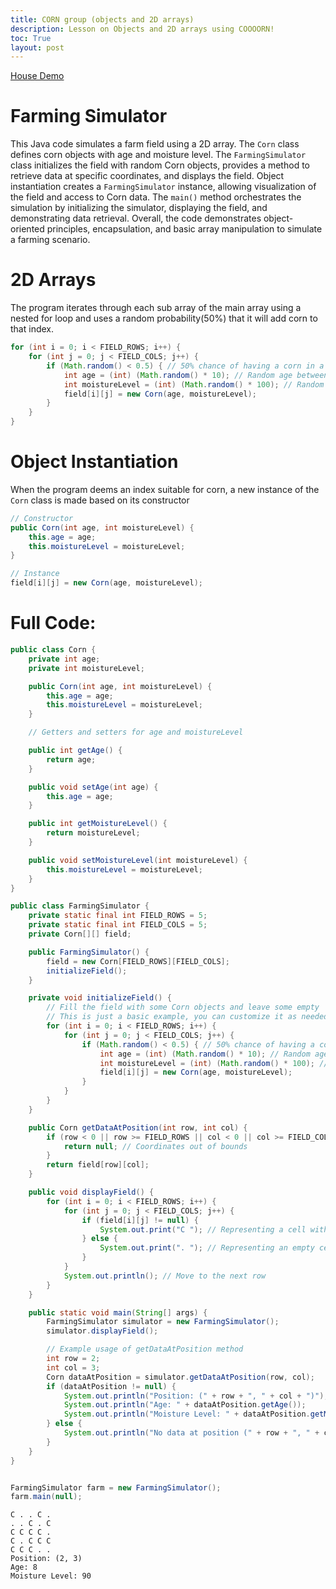 ```yaml
---
title: CORN group (objects and 2D arrays)
description: Lesson on Objects and 2D arrays using COOOORN!
toc: True
layout: post
---
```



[House Demo](https://john-scc.github.io/jcc_frontend/2024/03/13/house-demo.html)

# Farming Simulator

This Java code simulates a farm field using a 2D array. The `Corn` class defines corn objects with age and moisture level. The `FarmingSimulator` class initializes the field with random Corn objects, provides a method to retrieve data at specific coordinates, and displays the field. Object instantiation creates a `FarmingSimulator` instance, allowing visualization of the field and access to Corn data. The `main()` method orchestrates the simulation by initializing the simulator, displaying the field, and demonstrating data retrieval. Overall, the code demonstrates object-oriented principles, encapsulation, and basic array manipulation to simulate a farming scenario.

# 2D Arrays

The program iterates through each sub array of the main array using a nested for loop and uses a random probability(50%) that it will add corn to that index.

```Java
for (int i = 0; i < FIELD_ROWS; i++) {
    for (int j = 0; j < FIELD_COLS; j++) {
        if (Math.random() < 0.5) { // 50% chance of having a corn in a cell
            int age = (int) (Math.random() * 10); // Random age between 0 and 9
            int moistureLevel = (int) (Math.random() * 100); // Random moisture level between 0 and 99
            field[i][j] = new Corn(age, moistureLevel);
        }
    }
}
```

# Object Instantiation

When the program deems an index suitable for corn, a new instance of the `Corn` class is made based on its constructor

```Java
// Constructor
public Corn(int age, int moistureLevel) {
    this.age = age;
    this.moistureLevel = moistureLevel;
}

// Instance
field[i][j] = new Corn(age, moistureLevel);
```

# Full Code:


```java
public class Corn {
    private int age;
    private int moistureLevel;

    public Corn(int age, int moistureLevel) {
        this.age = age;
        this.moistureLevel = moistureLevel;
    }

    // Getters and setters for age and moistureLevel

    public int getAge() {
        return age;
    }

    public void setAge(int age) {
        this.age = age;
    }

    public int getMoistureLevel() {
        return moistureLevel;
    }

    public void setMoistureLevel(int moistureLevel) {
        this.moistureLevel = moistureLevel;
    }
}

public class FarmingSimulator {
    private static final int FIELD_ROWS = 5;
    private static final int FIELD_COLS = 5;
    private Corn[][] field;

    public FarmingSimulator() {
        field = new Corn[FIELD_ROWS][FIELD_COLS];
        initializeField();
    }

    private void initializeField() {
        // Fill the field with some Corn objects and leave some empty
        // This is just a basic example, you can customize it as needed
        for (int i = 0; i < FIELD_ROWS; i++) {
            for (int j = 0; j < FIELD_COLS; j++) {
                if (Math.random() < 0.5) { // 50% chance of having a corn in a cell
                    int age = (int) (Math.random() * 10); // Random age between 0 and 9
                    int moistureLevel = (int) (Math.random() * 100); // Random moisture level between 0 and 99
                    field[i][j] = new Corn(age, moistureLevel);
                }
            }
        }
    }

    public Corn getDataAtPosition(int row, int col) {
        if (row < 0 || row >= FIELD_ROWS || col < 0 || col >= FIELD_COLS) {
            return null; // Coordinates out of bounds
        }
        return field[row][col];
    }

    public void displayField() {
        for (int i = 0; i < FIELD_ROWS; i++) {
            for (int j = 0; j < FIELD_COLS; j++) {
                if (field[i][j] != null) {
                    System.out.print("C "); // Representing a cell with corn
                } else {
                    System.out.print(". "); // Representing an empty cell
                }
            }
            System.out.println(); // Move to the next row
        }
    }

    public static void main(String[] args) {
        FarmingSimulator simulator = new FarmingSimulator();
        simulator.displayField();

        // Example usage of getDataAtPosition method
        int row = 2;
        int col = 3;
        Corn dataAtPosition = simulator.getDataAtPosition(row, col);
        if (dataAtPosition != null) {
            System.out.println("Position: (" + row + ", " + col + ")");
            System.out.println("Age: " + dataAtPosition.getAge());
            System.out.println("Moisture Level: " + dataAtPosition.getMoistureLevel());
        } else {
            System.out.println("No data at position (" + row + ", " + col + ")");
        }
    }
}


FarmingSimulator farm = new FarmingSimulator();
farm.main(null);
```

    C . . C . 
    . . C . C 
    C C C C . 
    C . C C C 
    C C C . . 
    Position: (2, 3)
    Age: 8
    Moisture Level: 90


